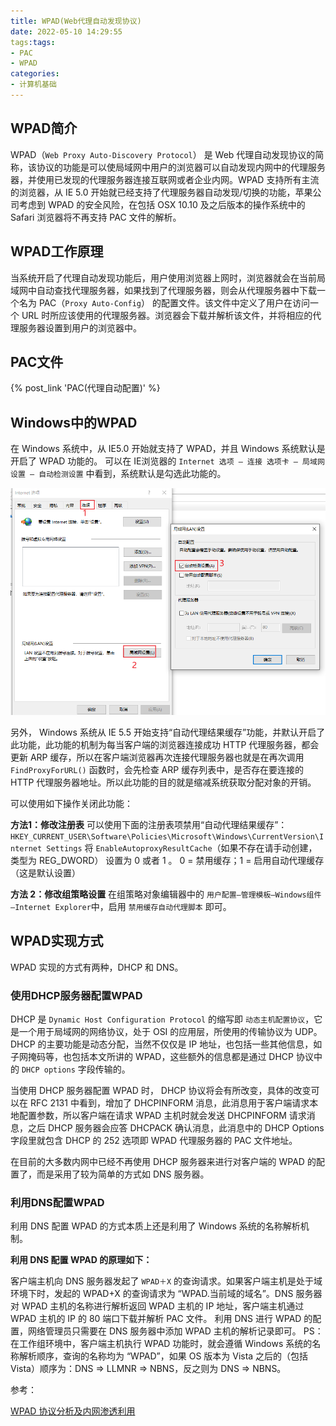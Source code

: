 ```yaml
---
title: WPAD(Web代理自动发现协议)
date: 2022-05-10 14:29:55
tags:tags:
- PAC
- WPAD
categories:
- 计算机基础
---
```


## WPAD简介

WPAD（`Web Proxy Auto-Discovery Protocol`） 是 Web 代理自动发现协议的简称，该协议的功能是可以使局域网中用户的浏览器可以自动发现内网中的代理服务器，并使用已发现的代理服务器连接互联网或者企业内网。WPAD 支持所有主流的浏览器，从 IE 5.0 开始就已经支持了代理服务器自动发现/切换的功能，苹果公司考虑到 WPAD 的安全风险，在包括 OSX 10.10 及之后版本的操作系统中的 Safari 浏览器将不再支持 PAC 文件的解析。

## WPAD工作原理

当系统开启了代理自动发现功能后，用户使用浏览器上网时，浏览器就会在当前局域网中自动查找代理服务器，如果找到了代理服务器，则会从代理服务器中下载一个名为 PAC（`Proxy Auto-Config`） 的配置文件。该文件中定义了用户在访问一个 URL 时所应该使用的代理服务器。浏览器会下载并解析该文件，并将相应的代理服务器设置到用户的浏览器中。

<!--more-->
## PAC文件

{% post_link 'PAC(代理自动配置)' %}

## Windows中的WPAD

在 Windows 系统中，从 IE5.0 开始就支持了 WPAD，并且 Windows 系统默认是开启了 WPAD 功能的。
可以在 IE浏览器的 `Internet 选项 — 连接 选项卡 — 局域网设置 — 自动检测设置` 中看到，系统默认是勾选此功能的。

![Snipaste_2022-05-10_14-53-23.png](/img/Snipaste_2022-05-10_14-53-23.png)

另外， Windows 系统从 IE 5.5 开始支持“自动代理结果缓存”功能，并默认开启了此功能，此功能的机制为每当客户端的浏览器连接成功 HTTP 代理服务器，都会更新 ARP 缓存，所以在客户端浏览器再次连接代理服务器也就是在再次调用 `FindProxyForURL()` 函数时，会先检查 ARP 缓存列表中，是否存在要连接的 HTTP 代理服务器地址。所以此功能的目的就是缩减系统获取分配对象的开销。

可以使用如下操作关闭此功能：

**方法1：修改注册表**
可以使用下面的注册表项禁用“自动代理结果缓存”：
`HKEY_CURRENT_USER\Software\Policies\Microsoft\Windows\CurrentVersion\Internet Settings`
将 `EnableAutoproxyResultCache`（如果不存在请手动创建，类型为 REG_DWORD） 设置为 0 或者 1 。
0 = 禁用缓存；1 = 启用自动代理缓存（这是默认设置）

**方法 2：修改组策略设置**
在组策略对象编辑器中的 `用户配置—管理模板—Windows组件—Internet Explorer`中，启用 `禁用缓存自动代理脚本` 即可。

## WPAD实现方式

WPAD 实现的方式有两种，DHCP 和 DNS。

### 使用DHCP服务器配置WPAD

DHCP 是 `Dynamic Host Configuration Protocol` 的缩写即 `动态主机配置协议`，它是一个用于局域网的网络协议，处于 OSI 的应用层，所使用的传输协议为 UDP。DHCP 的主要功能是动态分配，当然不仅仅是 IP 地址，也包括一些其他信息，如子网掩码等，也包括本文所讲的 WPAD，这些额外的信息都是通过 DHCP 协议中的 `DHCP options` 字段传输的。

当使用 DHCP 服务器配置 WPAD 时， DHCP 协议将会有所改变，具体的改变可以在 RFC 2131 中看到，增加了 DHCPINFORM 消息，此消息用于客户端请求本地配置参数，所以客户端在请求 WPAD 主机时就会发送 DHCPINFORM 请求消息，之后 DHCP 服务器会应答 DHCPACK 确认消息，此消息中的 DHCP Options 字段里就包含 DHCP 的 252 选项即 WPAD 代理服务器的 PAC 文件地址。

在目前的大多数内网中已经不再使用 DHCP 服务器来进行对客户端的 WPAD 的配置了，而是采用了较为简单的方式如 DNS 服务器。

### 利用DNS配置WPAD

利用 DNS 配置 WPAD 的方式本质上还是利用了 Windows 系统的名称解析机制。

**利用 DNS 配置 WPAD 的原理如下：**

客户端主机向 DNS 服务器发起了 `WPAD＋X` 的查询请求。如果客户端主机是处于域环境下时，发起的 WPAD+X 的查询请求为 “WPAD.当前域的域名”。DNS 服务器对 WPAD 主机的名称进行解析返回 WPAD 主机的 IP 地址，客户端主机通过 WPAD 主机的 IP 的 80 端口下载并解析 PAC 文件。
利用 DNS 进行 WPAD 的配置，网络管理员只需要在 DNS 服务器中添加 WPAD 主机的解析记录即可。
PS：在工作组环境中，客户端主机执行 WPAD 功能时，就会遵循 Windows 系统的名称解析顺序，查询的名称均为 “WPAD”，如果 OS 版本为 Vista 之后的（包括 Vista）顺序为：DNS => LLMNR => NBNS，反之则为 DNS => NBNS。

参考：

[WPAD 协议分析及内网渗透利用](https://xz.aliyun.com/t/1739/#toc-7)
